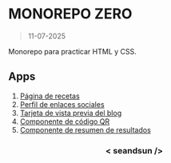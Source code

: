 # MONOREPO ZERO

>11-07-2025

Monorepo para practicar HTML y CSS.

## Apps

1. [Página de recetas](https://seandsun.github.io/monorepo-zero-html-css/01-recipe-page-main/)
2. [Perfil de enlaces sociales](https://seandsun.github.io/monorepo-zero-html-css/02-social-links-profile-main/dist/)
3. [Tarjeta de vista previa del blog](https://seandsun.github.io/monorepo-zero-html-css/03-blog-preview-card-main/)
4. [Componente de código QR](https://seandsun.github.io/monorepo-zero-html-css/04-qr-code-component-main/dist/)
5. [Componente de resumen de resultados](https://seandsun.github.io/monorepo-zero-html-css/05-results-summary-component-main/)

<h3 align="center">< seandsun /></h3>
